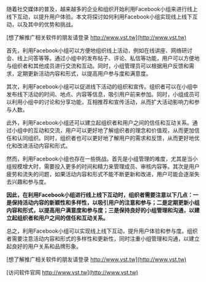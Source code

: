 随着社交媒体的普及，越来越多的企业和组织开始利用Facebook小组来进行线上线下互动，以提升用户体验。本文将探讨如何利用Facebook小组实现线上线下互动，以及其中的优势和挑战。

[想了解推广相关软件的朋友请登录 http://www.vst.tw](http://www.vst.tw)

首先，利用Facebook小组可以方便地组织线上活动，例如在线讲座、网络研讨会、线上问答等等。通过小组中的发布帖子、评论、私信等功能，用户可以方便地与组织者和其他成员进行交流和互动。同时，小组管理员可以根据用户反馈和需求，定期更新活动内容和形式，以提高用户参与度和满意度。

其次，利用Facebook小组可以促进线下活动的组织和宣传。组织者可以在小组中发布线下活动的时间、地点、内容等信息，吸引用户前来参加。同时，小组成员可以利用小组中的讨论和分享功能，互相推荐和宣传活动，从而扩大活动影响力和参与人数。

此外，利用Facebook小组还可以建立起组织者和用户之间的信任和互动关系。通过小组中的互动和交流，用户可以更好地了解组织者的理念和价值观，从而更加信任和认同组织。同时，组织者也可以更好地了解用户的需求和反馈，从而更好地优化和改进活动内容和形式。

然而，利用Facebook小组也存在一些挑战。首先是小组管理的难度，尤其是当小组规模增大时，需要投入更多的时间和精力来管理成员、审核内容等。其次是用户疲劳和流失的问题，如果活动内容和形式不能不断更新和改进，用户可能会逐渐失去兴趣和参与度。

**因此，在利用Facebook小组进行线上线下互动时，组织者需要注意以下几点：一是保持活动内容的新颖性和多样性，以吸引用户的注意和参与；二是定期更新小组内容和形式，以提高用户满意度和参与度；三是保持良好的小组管理和沟通，以建立起组织者和用户之间的信任和互动关系。**

总之，利用Facebook小组可以实现线上线下互动，提升用户体验和参与度。组织者需要注意活动内容和形式的多样性和更新性，同时注重小组管理和沟通，以建立起良好的用户关系和品牌形象。

[想了解推广相关软件的朋友请登录 http://www.vst.tw](http://www.vst.tw)


[访问软件官网 http://www.vst.tw](http://www.vst.tw)
